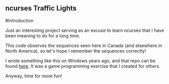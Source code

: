 ## ncurses Traffic Lights

#Introduction

Just an interesting project serving as an excuse to learn ncurses that I have
been meaning to do for a long time.

This code observes the sequences seen here in Canada (and elsewhere in North
America), so let's hope I remember the sequences correctly!

I wrote something like this on Windows years ago, and that repo can be found
[here](https://github.com/ButchDean/TrafficLights). It was a game programming
exercise that I created for others.

Anyway, time for more fun!
